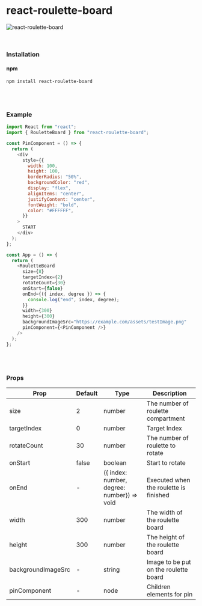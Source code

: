 # react-roulette-board

![react-roulette-board](https://github.com/dmswl3288/react-roulette-board/assets/38513328/a6bd182e-1d86-4ffa-823a-da42b1531a74)

<br/>

### Installation

#### npm

```
npm install react-roulette-board
```

<br/><br/>

### Example

```javascript
import React from "react";
import { RouletteBoard } from "react-roulette-board";

const PinComponent = () => {
  return (
    <div
      style={{
        width: 100,
        height: 100,
        borderRadius: "50%",
        backgroundColor: "red",
        display: "flex",
        alignItems: "center",
        justifyContent: "center",
        fontWeight: "bold",
        color: "#FFFFFF",
      }}
    >
      START
    </div>
  );
};

const App = () => {
  return (
    <RouletteBoard
      size={8}
      targetIndex={2}
      rotateCount={30}
      onStart={false}
      onEnd={({ index, degree }) => {
        console.log("end", index, degree);
      }}
      width={300}
      height={300}
      backgroundImageSrc="https://example.com/assets/testImage.png"
      pinComponent={<PinComponent />}
    />
  );
};
```

<br/><br/>

### Props

| Prop               | Default | Type                                       | Description                            |
| ------------------ | ------- | ------------------------------------------ | -------------------------------------- |
| size               | 2       | number                                     | The number of roulette compartment     |
| targetIndex        | 0       | number                                     | Target Index                           |
| rotateCount        | 30      | number                                     | The number of roulette to rotate       |
| onStart            | false   | boolean                                    | Start to rotate                        |
| onEnd              | -       | ({ index: number, degree: number}) => void | Executed when the roulette is finished |
| width              | 300     | number                                     | The width of the roulette board        |
| height             | 300     | number                                     | The height of the roulette board       |
| backgroundImageSrc | -       | string                                     | Image to be put on the roulette board  |
| pinComponent       | -       | node                                       | Children elements for pin              |
